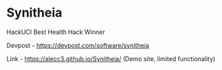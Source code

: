 # Synitheia
HackUCI Best Health Hack Winner

Devpost - https://devpost.com/software/synitheia

Link - https://alecc3.github.io/Synitheia/
(Demo site, limited functionality)
